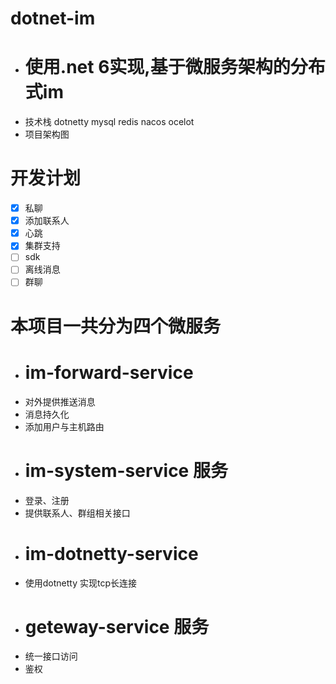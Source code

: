 # dotnet-im
- # 使用.net 6实现,基于微服务架构的分布式im
- 技术栈 dotnetty mysql  redis nacos ocelot
- 项目架构图
# 开发计划
- [x] 私聊
- [x] 添加联系人
- [x] 心跳
- [x] 集群支持
- [ ] sdk
- [ ] 离线消息
- [ ] 群聊

 # 本项目一共分为四个微服务
- # im-forward-service 
- 对外提供推送消息
- 消息持久化
- 添加用户与主机路由
- # im-system-service 服务
- 登录、注册
- 提供联系人、群组相关接口
- # im-dotnetty-service
- 使用dotnetty 实现tcp长连接
- # geteway-service 服务
- 统一接口访问
- 鉴权
